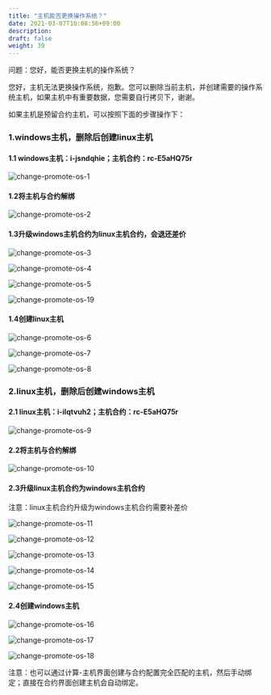 ```yaml
---
title: "主机能否更换操作系统？"
date: 2021-03-07T10:08:56+09:00
description:
draft: false
weight: 39
---
```


问题：您好，能否更换主机的操作系统？

您好，主机无法更换操作系统，抱歉。您可以删除当前主机，并创建需要的操作系统主机，如果主机中有重要数据，您需要自行拷贝下，谢谢。

如果主机是预留合约主机，可以按照下面的步骤操作下：

### 1.windows主机，删除后创建linux主机

#### 1.1 windows主机：i-jsndqhie；主机合约：rc-E5aHQ75r

![change-promote-os-1](/compute/vm/_images/change-promote-os-1.png)

#### 1.2将主机与合约解绑

![change-promote-os-2](/compute/vm/_images/change-promote-os-2.png)

#### 1.3升级windows主机合约为linux主机合约，会退还差价

![change-promote-os-3](/compute/vm/_images/change-promote-os-3.png)

![change-promote-os-4](/compute/vm/_images/change-promote-os-4.png)

![change-promote-os-5](/compute/vm/_images/change-promote-os-5.png)

![change-promote-os-19](/compute/vm/_images/change-promote-os-19.png)

#### 1.4创建linux主机

![change-promote-os-6](/compute/vm/_images/change-promote-os-6.png)

![change-promote-os-7](/compute/vm/_images/change-promote-os-7.png)

![change-promote-os-8](/compute/vm/_images/change-promote-os-8.png)

### 2.linux主机，删除后创建windows主机

#### 2.1 linux主机：i-ilqtvuh2；主机合约：rc-E5aHQ75r

![change-promote-os-9](/compute/vm/_images/change-promote-os-9.png)

#### 2.2将主机与合约解绑

![change-promote-os-10](/compute/vm/_images/change-promote-os-10.png)

#### 2.3升级linux主机合约为windows主机合约

注意：linux主机合约升级为windows主机合约需要补差价

![change-promote-os-11](/compute/vm/_images/change-promote-os-11.png)

![change-promote-os-12](/compute/vm/_images/change-promote-os-12.png)

![change-promote-os-13](/compute/vm/_images/change-promote-os-13.png)

![change-promote-os-14](/compute/vm/_images/change-promote-os-14.png)

![change-promote-os-15](/compute/vm/_images/change-promote-os-15.png)

#### 2.4创建windows主机

![change-promote-os-16](/compute/vm/_images/change-promote-os-16.png)

![change-promote-os-17](/compute/vm/_images/change-promote-os-17.png)

![change-promote-os-18](/compute/vm/_images/change-promote-os-18.png)

注意：也可以通过计算-主机界面创建与合约配置完全匹配的主机，然后手动绑定；直接在合约界面创建主机会自动绑定。